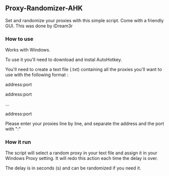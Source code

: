 ## Proxy-Randomizer-AHK
Set and randomize your proxies with this simple script. Come with a friendly GUI.
This was done by iDream3r

### How to use

Works with Windows.

To use it you'll need to download and instal AutoHotkey.

You'll need to create a text file (.txt) containing all the proxies you'll want to use with the following format :

address:port

address:port

...

address:port

Please enter your proxies line by line, and separate the address and the port with ":"

### How it run

The script will select a random proxy in your text file and assign it in your Windows Proxy setting.
It will redo this action each time the delay is over.

The delay is in seconds (s) and can be randomized if you need it.
